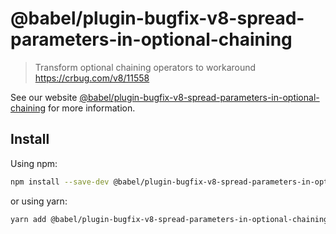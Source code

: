 # @babel/plugin-bugfix-v8-spread-parameters-in-optional-chaining

> Transform optional chaining operators to workaround https://crbug.com/v8/11558

See our
website [@babel/plugin-bugfix-v8-spread-parameters-in-optional-chaining](https://babeljs.io/docs/babel-plugin-bugfix-v8-spread-parameters-in-optional-chaining)
for more information.

## Install

Using npm:

```sh
npm install --save-dev @babel/plugin-bugfix-v8-spread-parameters-in-optional-chaining
```

or using yarn:

```sh
yarn add @babel/plugin-bugfix-v8-spread-parameters-in-optional-chaining --dev
```
